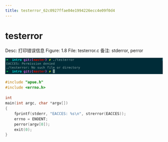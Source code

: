 ```yaml
---
title: testerror_62c0927ffae04e1994226ecc4e09f0d4
---
```


# testerror

Desc: 打印错误信息
Figure: 1.8
File: testerror.c
备注: stderror, perror

![testerror%2062c0927ffae04e1994226ecc4e09f0d4/untitled](assets/b0adf5383dbd126d1a5941be035aa593.png)

```c
#include "apue.h"
#include <errno.h>

int
main(int argc, char *argv[])
{
    fprintf(stderr, "EACCES: %s\n", strerror(EACCES));
    errno = ENOENT;
    perror(argv[0]);
    exit(0);
}
```